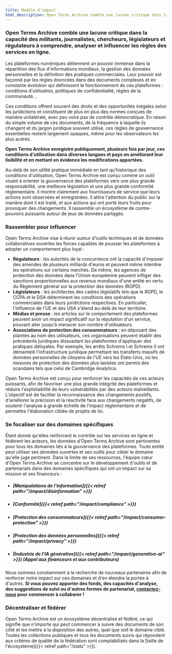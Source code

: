 ```yaml
---
title: Modèle d'impact
html_description: Open Terms Archive comble une lacune critique dans la capacité des militants, journalistes, chercheurs, législateurs et régulateurs à comprendre, analyser et influencer les règles des services en ligne.
---
```


### Open Terms Archive comble une lacune critique dans la capacité des militants, journalistes, chercheurs, législateurs et régulateurs à comprendre, analyser et influencer les règles des services en ligne.

Les plateformes numériques détiennent un pouvoir immense dans la répartition des flux d'informations mondiaux, la gestion des données personnelles et la définition des pratiques commerciales. Leur pouvoir est façonné par les règles énoncées dans des documents complexes et en constante évolution qui définissent le fonctionnement de ces plateformes : conditions d'utilisation, politiques de confidentialité, règles de la communauté…

Ces conditions offrent souvent des droits et des opportunités inégales selon les juridictions et constituent de plus en plus des normes conçues de manière unilatérale, avec peu voire pas de contrôle démocratique. En raison du simple volume de ces documents, de la fréquence à laquelle ils changent et du jargon juridique souvent utilisé, ces règles de gouvernance essentielles restent largement opaques, même pour les observateurs les plus acérés.

**Open Terms Archive enregistre publiquement, plusieurs fois par jour, ces conditions d'utilisation dans diverses langues et pays en améliorant leur lisibilité et en mettant en évidence les modifications apportées.**

Au-delà de son utilité pratique immédiate en tant qu'historique des conditions d'utilisation, Open Terms Archive est conçu comme un outil visant à orienter la gouvernance des plateformes vers une plus grande responsabilité, une meilleure législation et une plus grande conformité réglementaire. Il montre clairement aux fournisseurs de service que leurs actions sont observées et enregistrées. Il attire l'attention du public sur la manière dont il est traité, et aux actions qui ont porté leurs fruits pour provoquer des changements. Il rassemble un écosystème de contre-pouvoirs puissants autour de jeux de données partagés.

### Rassembler pour influencer

Open Terms Archive vise à réunir autour d'outils techniques et de données collaboratives ouvertes les forces capables de pousser les plateformes à adopter un comportement plus loyal :

- **Régulateurs** : les autorités de la concurrence ont la capacité d'imposer des amendes de plusieurs milliards d'euros et peuvent même interdire les opérations sur certains marchés. De même, les agences de protection des données dans l'Union européenne peuvent infliger des sanctions proportionnelles aux revenus mondiaux d'une entité en vertu du Règlement général sur la protection des données (RGPD).
- **Législateurs** : les architectes des cadres législatifs tels que le RGPD, le CCPA et le DSA déterminent les conditions des opérations commerciales dans leurs juridictions respectives. En particulier, l'influence de l'UE et des USA s'étend au-delà de leur territoire.
- **Médias et presse** : les articles sur le comportement des plateformes peuvent avoir un impact significatif sur la réputation d'un service, pouvant aller jusqu'à menacer son nombre d'utilisateurs.
- **Associations de protection des consommateurs** : en déposant des plaintes au nom des utilisateurs, ces organisations peuvent établir des précédents juridiques dissuadant les plateformes d'appliquer des pratiques déloyales. Par exemple, les arrêts Schrems I et Schrems II ont démantelé l'infrastructure juridique permettant les transferts massifs de données personnelles de citoyens de l'UE vers les États-Unis, où les mesures de protection des données plus laxistes ont permis des scandales tels que celui de Cambridge Analytica.

Open Terms Archive est conçu pour renforcer les capacités de ces acteurs puissants, afin de favoriser une plus grande intégrité des plateformes et réduire l'exploitabilité de leurs vulnérabilités par des acteurs malveillants. L'objectif est de faciliter la reconnaissance des changements positifs, d'améliorer la précision et la réactivité face aux changements négatifs, de soutenir l'analyse à grande échelle de l'impact réglementaire et de permettre l'élaboration ciblée de projets de loi.

### Se focaliser sur des domaines spécifiques

Étant donné qu'elles renforcent le contrôle sur les services en ligne et fédèrent les acteurs, les données d'Open Terms Archive sont pertinentes pour tous les domaines liés à la gouvernance des plateformes. Toute entité peut utiliser ses données ouvertes et ses outils pour cibler le domaine qu'elle juge pertinent. Dans la limite de ses ressources, l'équipe cœur d'Open Terms Archive se concentre sur le développement d'outils et de partenariats dans des domaines spécifiques qui ont un impact sur sa mission et ses financeurs :

- ##### [Manipulations de l'information]({{< relref path="/impact/disinformation" >}})
- ##### [Conformité]({{< relref path="/impact/compliance" >}})
- ##### [Protection des consommateurs]({{< relref path="/impact/consumer-protection" >}})
- ##### [Protection des données personnelles]({{< relref path="/impact/privacy" >}})
- ##### [Industrie de l'IA générative]({{< relref path="/impact/generative-ai" >}}) (Appel aux financeurs et aux contributeurs)

Nous sommes constamment à la recherche de nouveaux partenaires afin de renforcer notre impact sur ces domaines et d'en étendre la portée à d'autres. **Si vous pouvez apporter des fonds, des capacités d'analyse, des suggestions de suivi ou d'autres formes de partenariat, [contactez-nous](mailto:contact@opentermsarchive.org) pour commencer à collaborer !**

### Décentraliser et fédérer

Open Terms Archive est un écosystème décentralisé et fédéré, ce qui signifie que n'importe qui peut commencer à suivre des documents de son côté et les mettre à la disposition des autres, quel que soit le domaine ciblé. Toutes les collections publiques et tous les documents suivis qui répondent aux critères de qualité de la fédération sont comptabilisés dans la [taille de l'écosystème]({{< relref path="/stats" >}}).
